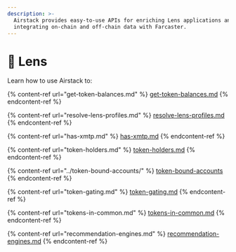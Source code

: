 ```yaml
---
description: >-
  Airstack provides easy-to-use APIs for enriching Lens applications and
  integrating on-chain and off-chain data with Farcaster.
---
```


# 🌿 Lens

Learn how to use Airstack to:

{% content-ref url="get-token-balances.md" %}
[get-token-balances.md](get-token-balances.md)
{% endcontent-ref %}

{% content-ref url="resolve-lens-profiles.md" %}
[resolve-lens-profiles.md](resolve-lens-profiles.md)
{% endcontent-ref %}

{% content-ref url="has-xmtp.md" %}
[has-xmtp.md](has-xmtp.md)
{% endcontent-ref %}

{% content-ref url="token-holders.md" %}
[token-holders.md](token-holders.md)
{% endcontent-ref %}

{% content-ref url="../token-bound-accounts/" %}
[token-bound-accounts](../token-bound-accounts/)
{% endcontent-ref %}

{% content-ref url="token-gating.md" %}
[token-gating.md](token-gating.md)
{% endcontent-ref %}

{% content-ref url="tokens-in-common.md" %}
[tokens-in-common.md](tokens-in-common.md)
{% endcontent-ref %}

{% content-ref url="recommendation-engines.md" %}
[recommendation-engines.md](recommendation-engines.md)
{% endcontent-ref %}
